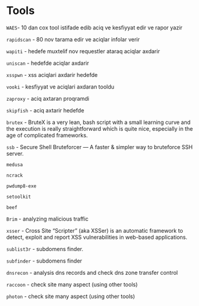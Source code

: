# Tools

`WAES`- 10 dan cox tool istifade edib aciq ve kesfiyyat edir ve rapor yazir

`rapidscan` - 80 nov tarama edir ve aciqlar infolar verir

`wapiti` - hedefe muxtelif nov requestler ataraq aciqlar axdarir

`uniscan` - hedefde aciqlar axdarir

`xsspwn` - xss aciqlari axdarir hedefde

`vooki` - kesfiyyat ve aciqlari axdaran tooldu

`zaproxy` - aciq axtaran proqramdi

`skipfish` - aciq axtarir hedefde

`brutex` - BruteX is a very lean, bash script with a small learning curve and the execution is really straightforward which is quite nice, especially in the age of complicated frameworks.

`ssb` - Secure Shell Bruteforcer — A faster & simpler way to bruteforce SSH server.

`medusa` 

`ncrack`

`pwdump8-exe`

`setoolkit`

`beef`

`Brim` - analyzing malicious traffic

`xsser` - Cross Site “Scripter” (aka XSSer) is an automatic framework to detect, exploit and report XSS vulnerabilities in web-based applications.

`sublist3r` - subdomens finder.

`subfinder` - subdomens finder

`dnsrecon` - analysis dns records and check dns zone transfer control

`raccoon` - check site many aspect (using other tools)

`photon` - check site many aspect (using other tools)
